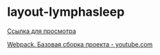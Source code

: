 # layout-lymphasleep

[Ссылка для просмотра](https://vladimirovicp.github.io/layout-lymphasleep/dist/)

[Webpack. Базовая сборка проекта - youtube.com](https://www.youtube.com/watch?v=R9DTbDA_ZVE)